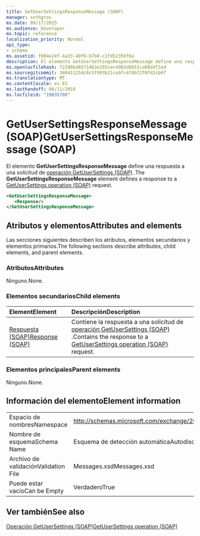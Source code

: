 ```yaml
---
title: GetUserSettingsResponseMessage (SOAP)
manager: sethgros
ms.date: 09/17/2015
ms.audience: Developer
ms.topic: reference
localization_priority: Normal
api_type:
- schema
ms.assetid: f004e2ef-4a33-49f0-b7b8-c2fd5235bf6a
description: El elemento GetUserSettingsResponseMessage define una respuesta a una solicitud de operación (SOAP) GetUserSettings.
ms.openlocfilehash: f2200bd6571463e285cec4965d8651ca00ddf3ad
ms.sourcegitcommit: 34041125dc8c5f993b21cebfc4f8b72f0fd2cb6f
ms.translationtype: MT
ms.contentlocale: es-ES
ms.lasthandoff: 06/11/2018
ms.locfileid: "19835708"
---
```

# <a name="getusersettingsresponsemessage-soap"></a><span data-ttu-id="cfbda-103">GetUserSettingsResponseMessage (SOAP)</span><span class="sxs-lookup"><span data-stu-id="cfbda-103">GetUserSettingsResponseMessage (SOAP)</span></span>

<span data-ttu-id="cfbda-104">El elemento **GetUserSettingsResponseMessage** define una respuesta a una solicitud de [operación GetUserSettings (SOAP)](getusersettings-operation-soap.md) .</span><span class="sxs-lookup"><span data-stu-id="cfbda-104">The **GetUserSettingsResponseMessage** element defines a response to a [GetUserSettings operation (SOAP)](getusersettings-operation-soap.md) request.</span></span> 
  
```XML
<GetUserSettingsResponseMessage>
   <Response/>
</GetUserSettingsResponseMessage>
```

## <a name="attributes-and-elements"></a><span data-ttu-id="cfbda-105">Atributos y elementos</span><span class="sxs-lookup"><span data-stu-id="cfbda-105">Attributes and elements</span></span>

<span data-ttu-id="cfbda-106">Las secciones siguientes describen los atributos, elementos secundarios y elementos primarios.</span><span class="sxs-lookup"><span data-stu-id="cfbda-106">The following sections describe attributes, child elements, and parent elements.</span></span>
  
### <a name="attributes"></a><span data-ttu-id="cfbda-107">Atributos</span><span class="sxs-lookup"><span data-stu-id="cfbda-107">Attributes</span></span>

<span data-ttu-id="cfbda-108">Ninguno.</span><span class="sxs-lookup"><span data-stu-id="cfbda-108">None.</span></span>
  
### <a name="child-elements"></a><span data-ttu-id="cfbda-109">Elementos secundarios</span><span class="sxs-lookup"><span data-stu-id="cfbda-109">Child elements</span></span>

|<span data-ttu-id="cfbda-110">**Element**</span><span class="sxs-lookup"><span data-stu-id="cfbda-110">**Element**</span></span>|<span data-ttu-id="cfbda-111">**Descripción**</span><span class="sxs-lookup"><span data-stu-id="cfbda-111">**Description**</span></span>|
|:-----|:-----|
|[<span data-ttu-id="cfbda-112">Respuesta (SOAP)</span><span class="sxs-lookup"><span data-stu-id="cfbda-112">Response (SOAP)</span></span>](response-soap.md) <br/> |<span data-ttu-id="cfbda-113">Contiene la respuesta a una solicitud de [operación GetUserSettings (SOAP)](getusersettings-operation-soap.md) .</span><span class="sxs-lookup"><span data-stu-id="cfbda-113">Contains the response to a [GetUserSettings operation (SOAP)](getusersettings-operation-soap.md) request.</span></span>  <br/> |
   
### <a name="parent-elements"></a><span data-ttu-id="cfbda-114">Elementos principales</span><span class="sxs-lookup"><span data-stu-id="cfbda-114">Parent elements</span></span>

<span data-ttu-id="cfbda-115">Ninguno.</span><span class="sxs-lookup"><span data-stu-id="cfbda-115">None.</span></span>
  
## <a name="element-information"></a><span data-ttu-id="cfbda-116">Información del elemento</span><span class="sxs-lookup"><span data-stu-id="cfbda-116">Element information</span></span>

|||
|:-----|:-----|
|<span data-ttu-id="cfbda-117">Espacio de nombres</span><span class="sxs-lookup"><span data-stu-id="cfbda-117">Namespace</span></span>  <br/> |http://schemas.microsoft.com/exchange/2010/Autodiscover  <br/> |
|<span data-ttu-id="cfbda-118">Nombre de esquema</span><span class="sxs-lookup"><span data-stu-id="cfbda-118">Schema Name</span></span>  <br/> |<span data-ttu-id="cfbda-119">Esquema de detección automática</span><span class="sxs-lookup"><span data-stu-id="cfbda-119">Autodiscover schema</span></span>  <br/> |
|<span data-ttu-id="cfbda-120">Archivo de validación</span><span class="sxs-lookup"><span data-stu-id="cfbda-120">Validation File</span></span>  <br/> |<span data-ttu-id="cfbda-121">Messages.xsd</span><span class="sxs-lookup"><span data-stu-id="cfbda-121">Messages.xsd</span></span>  <br/> |
|<span data-ttu-id="cfbda-122">Puede estar vacío</span><span class="sxs-lookup"><span data-stu-id="cfbda-122">Can be Empty</span></span>  <br/> |<span data-ttu-id="cfbda-123">Verdadero</span><span class="sxs-lookup"><span data-stu-id="cfbda-123">True</span></span>  <br/> |
   
## <a name="see-also"></a><span data-ttu-id="cfbda-124">Ver también</span><span class="sxs-lookup"><span data-stu-id="cfbda-124">See also</span></span>



[<span data-ttu-id="cfbda-125">Operación GetUserSettings (SOAP)</span><span class="sxs-lookup"><span data-stu-id="cfbda-125">GetUserSettings operation (SOAP)</span></span>](getusersettings-operation-soap.md)

